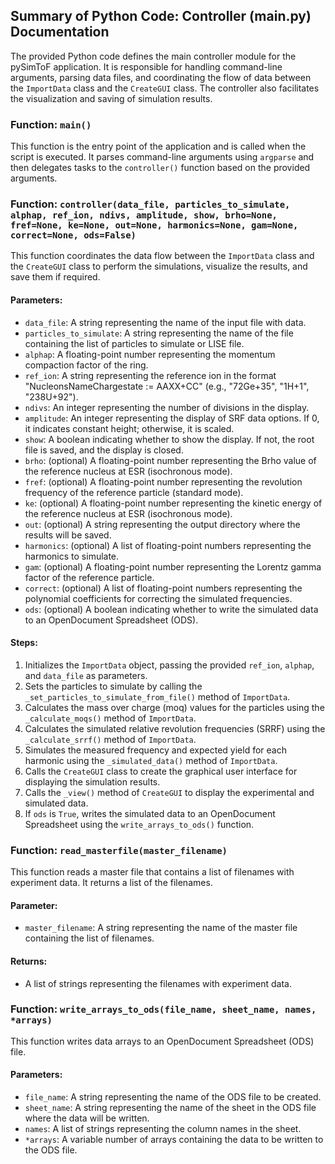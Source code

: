 ## Summary of Python Code: Controller (main.py) Documentation

The provided Python code defines the main controller module for the pySimToF application. It is responsible for handling command-line arguments, parsing data files, and coordinating the flow of data between the `ImportData` class and the `CreateGUI` class. The controller also facilitates the visualization and saving of simulation results.

### Function: `main()`
This function is the entry point of the application and is called when the script is executed. It parses command-line arguments using `argparse` and then delegates tasks to the `controller()` function based on the provided arguments.

### Function: `controller(data_file, particles_to_simulate, alphap, ref_ion, ndivs, amplitude, show, brho=None, fref=None, ke=None, out=None, harmonics=None, gam=None, correct=None, ods=False)`
This function coordinates the data flow between the `ImportData` class and the `CreateGUI` class to perform the simulations, visualize the results, and save them if required.

#### Parameters:
- `data_file`: A string representing the name of the input file with data.
- `particles_to_simulate`: A string representing the name of the file containing the list of particles to simulate or LISE file.
- `alphap`: A floating-point number representing the momentum compaction factor of the ring.
- `ref_ion`: A string representing the reference ion in the format "NucleonsNameChargestate := AAXX+CC" (e.g., "72Ge+35", "1H+1", "238U+92").
- `ndivs`: An integer representing the number of divisions in the display.
- `amplitude`: An integer representing the display of SRF data options. If 0, it indicates constant height; otherwise, it is scaled.
- `show`: A boolean indicating whether to show the display. If not, the root file is saved, and the display is closed.
- `brho`: (optional) A floating-point number representing the Brho value of the reference nucleus at ESR (isochronous mode).
- `fref`: (optional) A floating-point number representing the revolution frequency of the reference particle (standard mode).
- `ke`: (optional) A floating-point number representing the kinetic energy of the reference nucleus at ESR (isochronous mode).
- `out`: (optional) A string representing the output directory where the results will be saved.
- `harmonics`: (optional) A list of floating-point numbers representing the harmonics to simulate.
- `gam`: (optional) A floating-point number representing the Lorentz gamma factor of the reference particle.
- `correct`: (optional) A list of floating-point numbers representing the polynomial coefficients for correcting the simulated frequencies.
- `ods`: (optional) A boolean indicating whether to write the simulated data to an OpenDocument Spreadsheet (ODS).

#### Steps:
1. Initializes the `ImportData` object, passing the provided `ref_ion`, `alphap`, and `data_file` as parameters.
2. Sets the particles to simulate by calling the `_set_particles_to_simulate_from_file()` method of `ImportData`.
3. Calculates the mass over charge (moq) values for the particles using the `_calculate_moqs()` method of `ImportData`.
4. Calculates the simulated relative revolution frequencies (SRRF) using the `_calculate_srrf()` method of `ImportData`.
5. Simulates the measured frequency and expected yield for each harmonic using the `_simulated_data()` method of `ImportData`.
6. Calls the `CreateGUI` class to create the graphical user interface for displaying the simulation results.
7. Calls the `_view()` method of `CreateGUI` to display the experimental and simulated data.
8. If `ods` is `True`, writes the simulated data to an OpenDocument Spreadsheet using the `write_arrays_to_ods()` function.

### Function: `read_masterfile(master_filename)`
This function reads a master file that contains a list of filenames with experiment data. It returns a list of the filenames.

#### Parameter:
- `master_filename`: A string representing the name of the master file containing the list of filenames.

#### Returns:
- A list of strings representing the filenames with experiment data.

### Function: `write_arrays_to_ods(file_name, sheet_name, names, *arrays)`
This function writes data arrays to an OpenDocument Spreadsheet (ODS) file.

#### Parameters:
- `file_name`: A string representing the name of the ODS file to be created.
- `sheet_name`: A string representing the name of the sheet in the ODS file where the data will be written.
- `names`: A list of strings representing the column names in the sheet.
- `*arrays`: A variable number of arrays containing the data to be written to the ODS file.